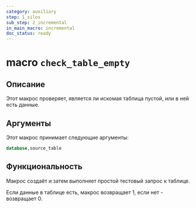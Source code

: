 ```yaml
---
category: auxiliary
step: 1_silos
sub_step: 2_incremental
in_main_macro: incremental
doc_status: ready
---
```


# macro `check_table_empty`

## Описание

Этот макрос проверяет, является ли искомая таблица пустой, или в ней есть данные.

## Аргументы

Этот макрос принимает следующие аргументы:
```sql
database,source_table
```
## Функциональность

Макрос создаёт и затем выполняет простой тестовый запрос к таблице. 

Если данные в таблице есть, макрос возвращает 1, если нет - возвращает 0.
